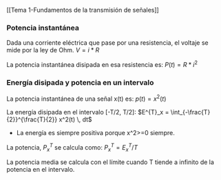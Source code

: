 [[Tema 1-Fundamentos de la transmisión de señales]]

### Potencia instantánea
Dada una corriente eléctrica que pase por una resistencia, el voltaje se mide por la ley de Ohm.
$V=i*R$

La potencia instantánea disipada en esa resistencia es:
$P(t)=R*i^2$

### Energía disipada y potencia en un intervalo
La potencia instantánea de una señal x(t) es:
$p(t)=x^2(t)$

La energía disipada en el intervalo \[-T/2, T/2]:
$E^{T}_x = \int_{-\frac{T}{2}}^{\frac{T}{2}} x^2(t) \, dt$

+ La energía es siempre positiva porque x^2>=0 siempre.

La potencia, $P^T_x$ se calcula como:
$P^T_x=E^T_x/T$

La potencia media se calcula con el límite cuando T tiende a infinito de la potencia en el intervalo.